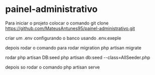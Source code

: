 # painel-administrativo
Para iniciar o projeto colocar o comando 
git clone https://github.com/MateusAntunes95/painel-administrativo.git

criar um .env configurando o banco usando .env.exeple

depois rodar o comando para rodar migration
php artisan migrate

rodar php artisan DB:seed 
php artisan db:seed --class=AllSeeder.php

depois so rodar o comando php artisan serve 
